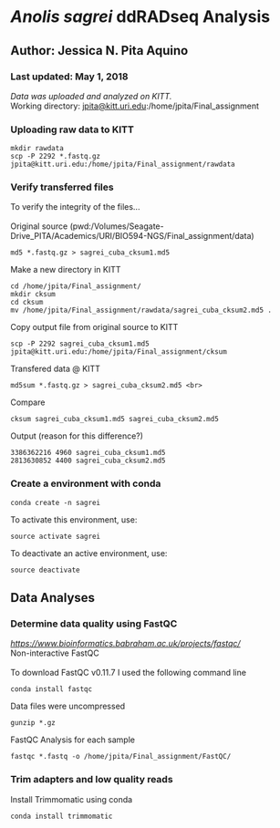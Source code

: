 # <i>Anolis sagrei</i> ddRADseq Analysis
## Author: Jessica N. Pita Aquino<br>
### Last updated: May 1, 2018

*Data was uploaded and analyzed on KITT.*
<br>
Working directory: jpita@kitt.uri.edu:/home/jpita/Final_assignment

### Uploading raw data to KITT
```
mkdir rawdata
scp -P 2292 *.fastq.gz jpita@kitt.uri.edu:/home/jpita/Final_assignment/rawdata
```

### Verify transferred files
To verify the integrity of the files...
<br>
<br>
Original source (pwd:/Volumes/Seagate-Drive_PITA/Academics/URI/BIO594-NGS/Final_assignment/data)
```
md5 *.fastq.gz > sagrei_cuba_cksum1.md5
```
Make a new directory in KITT
```
cd /home/jpita/Final_assignment/
mkdir cksum
cd cksum
mv /home/jpita/Final_assignment/rawdata/sagrei_cuba_cksum2.md5 .
```
Copy output file from original source to KITT
```
scp -P 2292 sagrei_cuba_cksum1.md5 jpita@kitt.uri.edu:/home/jpita/Final_assignment/cksum
```
Transfered data @ KITT
```
md5sum *.fastq.gz > sagrei_cuba_cksum2.md5 <br>
```
Compare
```
cksum sagrei_cuba_cksum1.md5 sagrei_cuba_cksum2.md5
```
Output (reason for this difference?)
```
3386362216 4960 sagrei_cuba_cksum1.md5
2813630852 4400 sagrei_cuba_cksum2.md5
```
### Create a environment with conda
```
conda create -n sagrei
```
To activate this environment, use:
```
source activate sagrei
```
To deactivate an active environment, use:
```
source deactivate
```
## Data Analyses
### Determine data quality using FastQC
<i> https://www.bioinformatics.babraham.ac.uk/projects/fastqc/ </i>
<br> Non-interactive FastQC </br>
<br> To download FastQC v0.11.7 I used the following command line </br>
```
conda install fastqc
```
Data files were uncompressed
```
gunzip *.gz
```

FastQC Analysis for each sample
```
fastqc *.fastq -o /home/jpita/Final_assignment/FastQC/
```

### Trim adapters and low quality reads
Install Trimmomatic using conda
```
conda install trimmomatic
```
